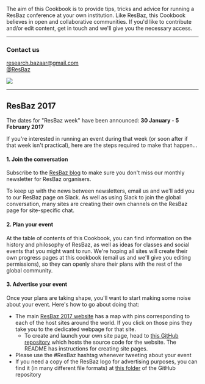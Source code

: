 The aim of this Cookbook is to provide tips, tricks and advice for running a ResBaz conference at your own institution. Like ResBaz, this Cookbook believes in open and collaborative communities. If you'd like to contribute and/or edit content, get in touch and we'll give you the necessary access. 

----
### Contact us

research.bazaar@gmail.com  
[@ResBaz](www.twitter.com/resbaz)


![](http://65.media.tumblr.com/1423cd1418b77aa438f7683bee97e139/tumblr_inline_o27opvUYDv1ssbz72_500.jpg)

----

## ResBaz 2017

The dates for "ResBaz week" have been announced: **30 January - 5 February 2017**

If you're interested in running an event during that week (or soon after if that week isn't practical), here are the steps required to make that happen...

#### 1. Join the conversation

Subscribe to the [ResBaz blog](https://resbazblog.wordpress.com/) to make sure you don't miss our monthly newsletter for ResBaz organisers. 

To keep up with the news between newsletters, email us and we'll add you to our ResBaz page on Slack. As well as using Slack to join the global conversation, many sites are creating their own channels on the ResBaz page for site-specific chat.


#### 2. Plan your event  

At the table of contents of this Cookbook, you can find information on the history and philosophy of ResBaz, as well as ideas for classes and social events that you might want to run. We're hoping all sites will create their own progress pages at this cookbook (email us and we'll give you editing permissions), so they can openly share their plans with the rest of the global community.


#### 3. Advertise your event

Once your plans are taking shape, you'll want to start making some noise about your event. Here's how to go about doing that:
  * The main [ResBaz 2017 website](https://2017.resbaz.com/) has a map with pins corresponding to each of the host sites around the world. If you click on those pins they take you to the dedicated webpage for that site.
    * To create and launch your own site page, head to [this GitHub repository](https://github.com/resbaz/resbaz2017) which hosts the source code for the website. The README has instructions for creating site pages.
  * Please use the #ResBaz hashtag whenever tweeting about your event
  * If you need a copy of the ResBaz logo for advertising purposes, you can find it (in many different file formats) at [this folder](https://github.com/resbaz/resbaz2017/tree/gh-pages/img/resbaz_logos) of the GitHub repository 




